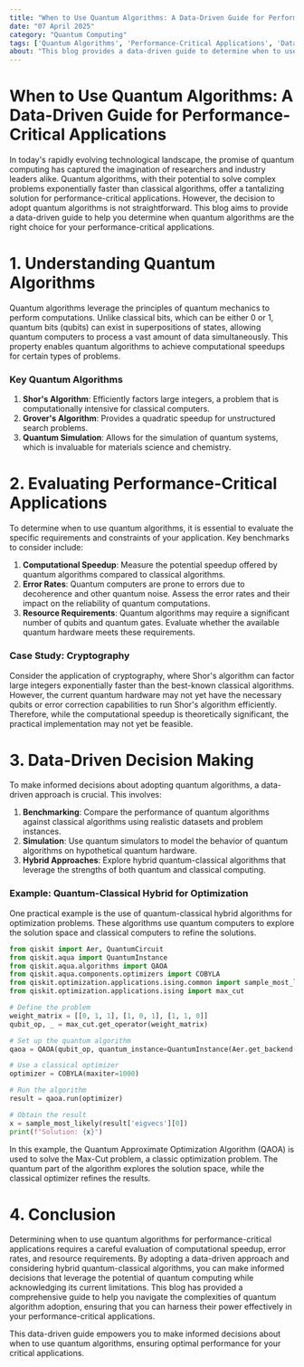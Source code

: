 ```yaml
---
title: "When to Use Quantum Algorithms: A Data-Driven Guide for Performance-Critical Applications"
date: "07 April 2025"
category: "Quantum Computing"
tags: ['Quantum Algorithms', 'Performance-Critical Applications', 'Data-Driven Guide']
about: "This blog provides a data-driven guide to determine when to use quantum algorithms for performance-critical applications, offering insights into computational speedup, error rates, and resource requirements."
---
```


# When to Use Quantum Algorithms: A Data-Driven Guide for Performance-Critical Applications

In today's rapidly evolving technological landscape, the promise of quantum computing has captured the imagination of researchers and industry leaders alike. Quantum algorithms, with their potential to solve complex problems exponentially faster than classical algorithms, offer a tantalizing solution for performance-critical applications. However, the decision to adopt quantum algorithms is not straightforward. This blog aims to provide a data-driven guide to help you determine when quantum algorithms are the right choice for your performance-critical applications.

# 1. Understanding Quantum Algorithms

Quantum algorithms leverage the principles of quantum mechanics to perform computations. Unlike classical bits, which can be either 0 or 1, quantum bits (qubits) can exist in superpositions of states, allowing quantum computers to process a vast amount of data simultaneously. This property enables quantum algorithms to achieve computational speedups for certain types of problems.

### Key Quantum Algorithms

1. **Shor's Algorithm**: Efficiently factors large integers, a problem that is computationally intensive for classical computers.
2. **Grover's Algorithm**: Provides a quadratic speedup for unstructured search problems.
3. **Quantum Simulation**: Allows for the simulation of quantum systems, which is invaluable for materials science and chemistry.

# 2. Evaluating Performance-Critical Applications

To determine when to use quantum algorithms, it is essential to evaluate the specific requirements and constraints of your application. Key benchmarks to consider include:

1. **Computational Speedup**: Measure the potential speedup offered by quantum algorithms compared to classical algorithms.
2. **Error Rates**: Quantum computers are prone to errors due to decoherence and other quantum noise. Assess the error rates and their impact on the reliability of quantum computations.
3. **Resource Requirements**: Quantum algorithms may require a significant number of qubits and quantum gates. Evaluate whether the available quantum hardware meets these requirements.

### Case Study: Cryptography

Consider the application of cryptography, where Shor's algorithm can factor large integers exponentially faster than the best-known classical algorithms. However, the current quantum hardware may not yet have the necessary qubits or error correction capabilities to run Shor's algorithm efficiently. Therefore, while the computational speedup is theoretically significant, the practical implementation may not yet be feasible.

# 3. Data-Driven Decision Making

To make informed decisions about adopting quantum algorithms, a data-driven approach is crucial. This involves:

1. **Benchmarking**: Compare the performance of quantum algorithms against classical algorithms using realistic datasets and problem instances.
2. **Simulation**: Use quantum simulators to model the behavior of quantum algorithms on hypothetical quantum hardware.
3. **Hybrid Approaches**: Explore hybrid quantum-classical algorithms that leverage the strengths of both quantum and classical computing.

### Example: Quantum-Classical Hybrid for Optimization

One practical example is the use of quantum-classical hybrid algorithms for optimization problems. These algorithms use quantum computers to explore the solution space and classical computers to refine the solutions.

```python
from qiskit import Aer, QuantumCircuit
from qiskit.aqua import QuantumInstance
from qiskit.aqua.algorithms import QAOA
from qiskit.aqua.components.optimizers import COBYLA
from qiskit.optimization.applications.ising.common import sample_most_likely
from qiskit.optimization.applications.ising import max_cut

# Define the problem
weight_matrix = [[0, 1, 1], [1, 0, 1], [1, 1, 0]]
qubit_op, _ = max_cut.get_operator(weight_matrix)

# Set up the quantum algorithm
qaoa = QAOA(qubit_op, quantum_instance=QuantumInstance(Aer.get_backend('statevector_simulator')))

# Use a classical optimizer
optimizer = COBYLA(maxiter=1000)

# Run the algorithm
result = qaoa.run(optimizer)

# Obtain the result
x = sample_most_likely(result['eigvecs'][0])
print(f"Solution: {x}")
```

In this example, the Quantum Approximate Optimization Algorithm (QAOA) is used to solve the Max-Cut problem, a classic optimization problem. The quantum part of the algorithm explores the solution space, while the classical optimizer refines the results.

# 4. Conclusion

Determining when to use quantum algorithms for performance-critical applications requires a careful evaluation of computational speedup, error rates, and resource requirements. By adopting a data-driven approach and considering hybrid quantum-classical algorithms, you can make informed decisions that leverage the potential of quantum computing while acknowledging its current limitations. This blog has provided a comprehensive guide to help you navigate the complexities of quantum algorithm adoption, ensuring that you can harness their power effectively in your performance-critical applications.

This data-driven guide empowers you to make informed decisions about when to use quantum algorithms, ensuring optimal performance for your critical applications.